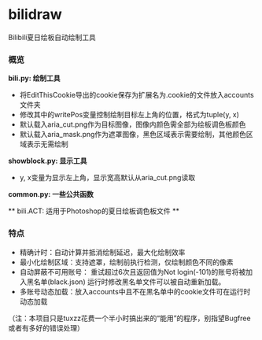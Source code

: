 # bilidraw
Bilibili夏日绘板自动绘制工具

### 概览
**bili.py: 绘制工具**
* 将EditThisCookie导出的cookie保存为扩展名为.cookie的文件放入accounts文件夹
* 修改其中的writePos变量控制绘制目标左上角的位置，格式为tuple(y, x)
* 默认载入aria_cut.png作为目标图像，图像内颜色需全部为绘板调色板颜色
* 默认载入aria_mask.png作为遮罩图像，黑色区域表示需要绘制，其他颜色区域表示无需绘制

**showblock.py: 显示工具**
* y, x变量为显示左上角，显示宽高默认从aria_cut.png读取

**common.py: 一些公共函数**

** bili.ACT: 适用于Photoshop的夏日绘板调色板文件 **

### 特点
* 精确计时：自动计算并抵消绘制延迟，最大化绘制效率
* 最小化绘制区域：支持遮罩，绘制前执行检测，仅绘制颜色不同的像素
* 自动屏蔽不可用账号： 重试超过6次且返回值为Not login(-101)的账号将被加入黑名单(black.json)
  运行时修改黑名单文件可以被自动重新加载。
* 多账号动态加载：放入accounts中且不在黑名单中的cookie文件可在运行时动态加载

（注：本项目只是tuxzz花费一个半小时搞出来的“能用”的程序，别指望Bugfree或者有多好的错误处理）